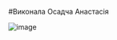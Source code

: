#Виконала Осадча Анастасія

![image](https://user-images.githubusercontent.com/85665419/123405265-501e7380-d5b2-11eb-88f2-1ee63731b3ca.png)


